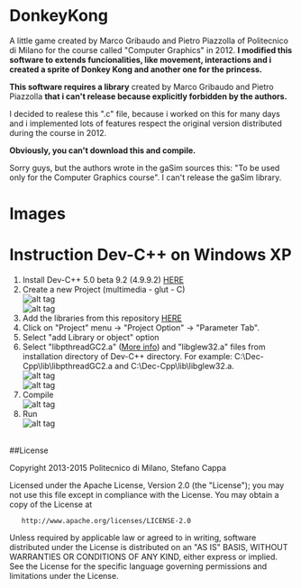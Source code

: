 # DonkeyKong

A little game created by Marco Gribaudo and Pietro Piazzolla of Politecnico di Milano for the course called "Computer Graphics" in 2012.
**I modified this software to extends funcionalities, like movement, interactions and i created a sprite of Donkey Kong and another one for the princess.**

**This software requires a library** created by Marco Gribaudo and Pietro Piazzolla **that i can't release because explicitly forbidden by the authors.**

I decided to realese this ".c" file, because i worked on this for many days and i implemented lots of features respect the original version distributed during the course in 2012.

**Obviously, you can't download this and compile.**

Sorry guys, but the authors wrote in the gaSim sources this: "To be used only for the Computer Graphics course". I can't release the gaSim library.

# Images

# Instruction Dev-C++ on Windows XP
1. Install Dev-C++ 5.0 beta 9.2 (4.9.9.2) [HERE](http://sourceforge.net/projects/dev-cpp/files/Binaries/Dev-C%2B%2B%204.9.9.2/devcpp-4.9.9.2_setup.exe/download?use_mirror=switch)
2. Create a new Project (multimedia - glut - C)<br>
![alt tag](http://www.stefanocappa.it/publicfiles/Github_repositories_images/DonkeyKong/1-devcpp-new-project.png)<br>
![alt tag](http://www.stefanocappa.it/publicfiles/Github_repositories_images/DonkeyKong/5-devcpp.png)
2. Add the libraries from this repository [HERE]()
3. Click on "Project" menu -> "Project Option" -> "Parameter Tab".
4. Select "add Library or object" option
5. Select "libpthreadGC2.a" ([More info](http://stackoverflow.com/questions/2119779/how-to-use-pthread-library-in-devc
)) and "libglew32.a" files from installation directory of Dev-C++ directory. For example: C:\Dec-Cpp\lib\libpthreadGC2.a and C:\Dec-Cpp\lib\libglew32.a.<br>
![alt tag](http://www.stefanocappa.it/publicfiles/Github_repositories_images/DonkeyKong/2-add-linker.png)<br>
![alt tag](http://www.stefanocappa.it/publicfiles/Github_repositories_images/DonkeyKong/3-scelta-libreria.png)
6. Compile <br>
![alt tag](http://www.stefanocappa.it/publicfiles/Github_repositories_images/DonkeyKong/4-compilato.png)
7. Run <br>
![alt tag](http://www.stefanocappa.it/publicfiles/Github_repositories_images/DonkeyKong/6-in-esecuzione.png)
<br>
##License

   Copyright 2013-2015 Politecnico di Milano, Stefano Cappa

   Licensed under the Apache License, Version 2.0 (the "License");
   you may not use this file except in compliance with the License.
   You may obtain a copy of the License at

       http://www.apache.org/licenses/LICENSE-2.0

   Unless required by applicable law or agreed to in writing, software
   distributed under the License is distributed on an "AS IS" BASIS,
   WITHOUT WARRANTIES OR CONDITIONS OF ANY KIND, either express or implied.
   See the License for the specific language governing permissions and
   limitations under the License.
